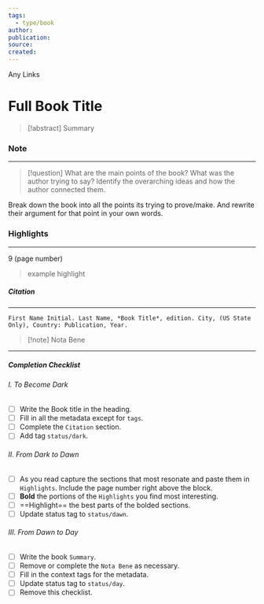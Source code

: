 ```yaml
---
tags:
  - type/book
author: 
publication: 
source: 
created:
---
```

Any Links
# **Full Book Title**

> [!abstract] Summary
### **Note**
---

> [!question] What are the main points of the book?
> What was the author trying to say? Identify the overarching ideas and how the author connected them.

Break down the book into all the points its trying to prove/make. And rewrite their argument for that point in your own words.
### **Highlights**
---
9 (page number)
> example highlight
##### **Citation**
---
```
First Name Initial. Last Name, *Book Title*, edition. City, (US State Only), Country: Publication, Year.
```

> [!note] Nota Bene

---
##### Completion Checklist
###### I. To Become Dark
- [ ] Write the Book title in the heading.
- [ ] Fill in all the metadata except for `tags`.
- [ ] Complete the `Citation` section.
- [ ] Add tag `status/dark`.
###### II. From Dark to Dawn
- [ ] As you read capture the sections that most resonate and paste them in `Highlights`. Include the page number right above the block.
- [ ] **Bold** the portions of the `Highlights` you find most interesting.
- [ ] ==Highlight== the best parts of the bolded sections.
- [ ] Update status tag to `status/dawn`.
###### III. From Dawn to Day
- [ ] Write the book `Summary`.
- [ ] Remove or complete the `Nota Bene` as necessary.
- [ ] Fill in the context tags for the metadata.
- [ ] Update status tag to `status/day`.
- [ ] Remove this checklist.